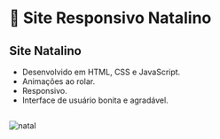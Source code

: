 # :santa: Site Responsivo Natalino 

##  Site Natalino 
- Desenvolvido em HTML, CSS e JavaScript.
- Animações ao rolar.
- Responsivo.
- Interface de usuário bonita e agradável.
##
![natal](https://user-images.githubusercontent.com/83035443/214400911-556496ef-f4d4-4089-ac76-b8e7192de751.png)
